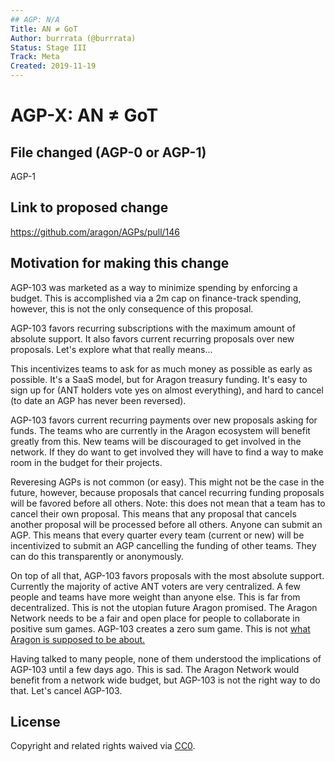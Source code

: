 ```yaml
---
## AGP: N/A
Title: AN ≠ GoT
Author: burrrata (@burrrata)
Status: Stage III
Track: Meta
Created: 2019-11-19
---
```


# AGP-X: AN ≠ GoT

## File changed (AGP-0 or AGP-1)

AGP-1

## Link to proposed change

https://github.com/aragon/AGPs/pull/146

## Motivation for making this change

AGP-103 was marketed as a way to minimize spending by enforcing a budget. This is accomplished via a 2m cap on finance-track spending, however, this is not the only consequence of this proposal. 

AGP-103 favors recurring subscriptions with the maximum amount of absolute support. It also favors current recurring proposals over new proposals. Let's explore what that really means...

This incentivizes teams to ask for as much money as possible as early as possible. It's a SaaS model, but for Aragon treasury funding. It's easy to sign up for (ANT holders vote yes on almost everything), and hard to cancel (to date an AGP has never been reversed).

AGP-103 favors current recurring payments over new proposals asking for funds. The teams who are currently in the Aragon ecosystem will benefit greatly from this. New teams will be discouraged to get involved in the network. If they do want to get involved they will have to find a way to make room in the budget for their projects. 

Reveresing AGPs is not common (or easy). This might not be the case in the future, however, because proposals that cancel recurring funding proposals will be favored before all others. Note: this does not mean that a team has to cancel their own proposal. This means that any proposal that cancels another proposal will be processed before all others. Anyone can submit an AGP. This means that every quarter every team (current or new) will be incentivized to submit an AGP cancelling the funding of other teams. They can do this transparently or anonymously. 

On top of all that, AGP-103 favors proposals with the most absolute support. Currently the majority of active ANT voters are very centralized. A few people and teams have more weight than anyone else. This is far from decentralized. This is not the utopian future Aragon promised. The Aragon Network needs to be a fair and open place for people to collaborate in positive sum games. AGP-103 creates a zero sum game. This is not [what Aragon is supposed to be about.](https://github.com/aragon/AGPs/blob/master/AGPs/AGP-0.md)

Having talked to many people, none of them understood the implications of AGP-103 until a few days ago. This is sad. The Aragon Network would benefit from a network wide budget, but AGP-103 is not the right way to do that. Let's cancel AGP-103. 

## License

Copyright and related rights waived via [CC0](https://creativecommons.org/publicdomain/zero/1.0/).
